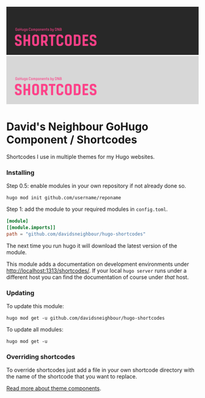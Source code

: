 <!--- CARD BEGIN --->

![DNB-Hugo/HEAD](.github/github-card-dark.png#gh-dark-mode-only)
![DNB-Hugo/HEAD](.github/github-card-light.png#gh-light-mode-only)

<!--- CARD END --->

# David's Neighbour GoHugo Component / Shortcodes

Shortcodes I use in multiple themes for my Hugo websites.

### Installing

Step 0.5: enable modules in your own repository if not already done so.

```shell script
hugo mod init github.com/username/reponame
```

Step 1: add the module to your required modules in `config.toml`.

```toml
[module]
[[module.imports]]
path = "github.com/davidsneighbour/hugo-shortcodes"
```

The next time you run hugo it will download the latest version of the module.

This module adds a documentation on development environments under [http://localhost:1313/shortcodes/](http://localhost:1313/shortcodes/). If your local `hugo server` runs under a different host you can find the documentation of course under *that* host.

### Updating

To update this module:

```shell script
hugo mod get -u github.com/davidsneighbour/hugo-shortcodes
```

To update all modules:

```shell script
hugo mod get -u
```

### Overriding shortcodes

To override shortcodes just add a file in your own shortcode directory with the name of the shortcode that you want to replace.

[Read more about theme components](https://gohugo.io/themes/theme-components/).
